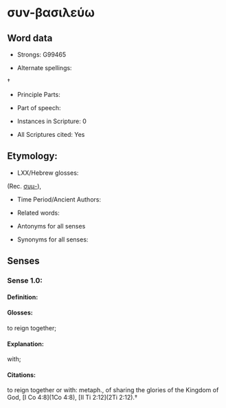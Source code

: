 # συν-βασιλεύω

<!-- Status: S2=NeedsEdits -->
<!-- Lexica used for edits:   -->

## Word data

* Strongs: G99465

* Alternate spellings:

†  

* Principle Parts: 


* Part of speech: 


* Instances in Scripture: 0

* All Scriptures cited: Yes

## Etymology: 


* LXX/Hebrew glosses: 

(Rec. [συμ-]()), 

* Time Period/Ancient Authors: 


* Related words: 

* Antonyms for all senses

* Synonyms for all senses: 


## Senses 


### Sense  1.0: 

#### Definition: 

#### Glosses: 

to reign together; 

#### Explanation: 

with; 

#### Citations: 

to reign together or with: metaph., of sharing the glories of the Kingdom of God, [I Co 4:8](1Co 4:8), [II Ti 2:12](2Ti 2:12).†
